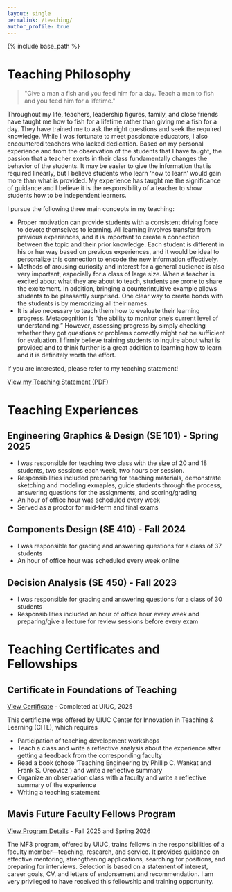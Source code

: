 ```yaml
---
layout: single
permalink: /teaching/
author_profile: true
---
```


{% include base_path %}

<!-- {% for post in site.teaching reversed %}
  {% include archive-single.html %}
{% endfor %} -->

# Teaching Philosophy 

> "Give a man a fish and you feed him for a day. Teach a man to fish and you feed him for a lifetime."  

Throughout my life, teachers, leadership figures, family, and close friends have taught me how 
to fish for a lifetime rather than giving me a fish for a day. They have trained me to ask the right 
questions and seek the required knowledge. While I was fortunate to meet passionate educators, I 
also encountered teachers who lacked dedication. Based on my personal experience and from the 
observation of the students that I have taught, the passion that a teacher exerts in their class 
fundamentally changes the behavior of the students. It may be easier to give the information that 
is required linearly, but I believe students who learn ‘how to learn’ would gain more than what is 
provided. My experience has taught me the significance of guidance and I believe it is the 
responsibility of a teacher to show students how to be independent learners.

I pursue the following three main concepts in my teaching:
- Proper motivation can provide students with a consistent driving force to devote themselves to learning. All learning involves transfer from previous experiences, and it is important to create a connection between the topic and their prior knowledge. Each student is different in his or her way based on previous experiences, and it would be ideal to personalize this connection to encode the new information effectively. 
- Methods of arousing curiosity and interest for a general audience is also very important, especially for a class of large size. When a teacher is excited about what they are about to teach, students are prone to share the excitement. In addition, bringing a counterintuitive example allows students to be pleasantly surprised. One clear way to create bonds with the students is by memorizing all their names. 
- It is also necessary to teach them how to evaluate their learning progress. Metacognition is “the ability to monitor one’s current level of understanding.” However, assessing progress by simply checking whether they got questions or problems correctly might not be sufficient for evaluation. I firmly believe training students to inquire about what is provided and to think further is a great addition to learning how to learn and it is definitely worth the effort. 

If you are interested, please refer to my teaching statement!

[View my Teaching Statement (PDF)](/files/Teaching_Philosophy_Statement_v2.pdf)

# Teaching Experiences

## Engineering Graphics & Design (SE 101) - Spring 2025
- I was responsible for teaching two class with the size of 20 and 18 students, two sessions each week, two hours per session.
- Responsibilities included preparing for teaching materials, demonstrate sketching and modeling exmaples, guide students through the process, answering questions for the assignments, and scoring/grading
- An hour of office hour was scheduled every week
- Served as a proctor for mid-term and final exams

## Components Design (SE 410) - Fall 2024
- I was responsible for grading and answering questions for a class of 37 students
- An hour of office hour was scheduled every week online

## Decision Analysis (SE 450) - Fall 2023
- I was responsible for grading and answering questions for a class of 30 students
- Responsibilities included an hour of office hour every week and preparing/give a lecture for review sessions before every exam 

# Teaching Certificates and Fellowships

## Certificate in Foundations of Teaching
[View Certificate](https://credentials.illinois.edu/5699459c-a479-47f6-85f1-7d7cb1dce26a#acc.TgoO1453) - Completed at UIUC, 2025

This certificate was offered by UIUC Center for Innovation in Teaching & Learning (CITL), which requires
- Participation of teaching development workshops
- Teach a class and write a reflective analysis about the experience after getting a feedback from the corresponding faculty
- Read a book (chose 'Teaching Engineering by Phillip C. Wankat and Frank S. Oreovicz') and write a reflective summary
- Organize an observation class with a faculty and write a reflective summary of the experience
- Writing a teaching statement

## Mavis Future Faculty Fellows Program
[View Program Details](https://mavis.grainger.illinois.edu/) - Fall 2025 and Spring 2026

The MF3 program, offered by UIUC, trains fellows in the responsibilities of a faculty member—teaching, research, and service. 
It provides guidance on effective mentoring, strengthening applications, searching for positions, and preparing for interviews. 
Selection is based on a statement of interest, career goals, CV, and letters of endorsement and recommendation. 
I am very privileged to have received this fellowship and training opportunity.



